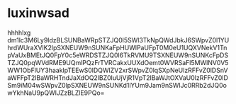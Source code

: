 # luxinwsad
hhhhlxg
dm1lc3M6Ly9ldzBLSUNBaWRpSTZJQ0l5SWl3TkNpQWdJbkJ6SWpvZ0l1YUhrdWUraXVlK2lpSXNEUW9nSUNKaFpHUWlPaUFpT0M0eU1UQXVNekV1TnpVaUxBMEtJQ0FpY0c5eWRDSTZJQ0l6TkRVMU9TSXNEUW9nSUNKcFpDSTZJQ0pqWVdRME9UQmlPQzFrTVRCakxUUXdOemt0WVRSaFl5MWlNV0V5WW1ObFlUY3haaklpTEEwS0lDQWlZV2xrSWpvZ0lqSXpNeUlzRFFvZ0lDSnVaWFFpT2lBaWRHTndJaXdOQ2lBZ0luUjVjR1VpT2lBaWJtOXVaU0lzRFFvZ0lDSm9iM04wSWpvZ0lpSXNEUW9nSUNKd1lYUm9Jam9nSWlJc0RRb2dJQ0owYkhNaU9pQWlJZzBLZlE9PQo=

